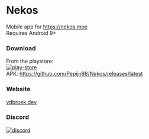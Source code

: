 # Nekos
Mobile app for https://nekos.moe \
Requires Android 9+

### Download
From the playstore: \
[![play-store][playstore]](https://play.google.com/store/apps/details?id=dev.vdbroek.nekos) \
APK: https://github.com/Pepijn98/Nekos/releases/latest

### Website
[vdbroek.dev](https://vdbroek.dev)

### Discord
[![discord](https://discordapp.com/api/v6/guilds/240059867744698368/widget.png?style=banner2)](https://discord.gg/qqtrrMj)

[playstore]: https://b.catgirlsare.sexy/3lTD.png

